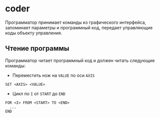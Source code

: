 # coder
Программатор принимает команды из графического интерфейса, запоминает параметры и программный код, передает управляющие коды объекту управления.
## Чтение программы
Программатор читает программный код и должен читать следующие команды:
* Переместить нож на `VALUE` по оси `AXIS`
```
SET <AXIS> <VALUE>
```
* Цикл по `I` от `START` до `END`
```
FOR <I> FROM <START> TO <END>
  ...
END
```
